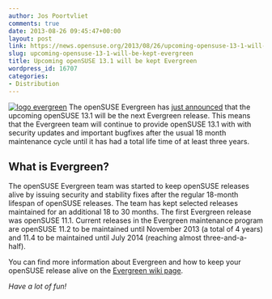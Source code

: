 ```yaml
---
author: Jos Poortvliet
comments: true
date: 2013-08-26 09:45:47+00:00
layout: post
link: https://news.opensuse.org/2013/08/26/upcoming-opensuse-13-1-will-be-kept-evergreen/
slug: upcoming-opensuse-13-1-will-be-kept-evergreen
title: Upcoming openSUSE 13.1 will be kept Evergreen
wordpress_id: 16707
categories:
- Distribution
---
```


[![logo evergreen](//news.opensuse.org/wp-content/uploads/2013/08/logo-evergreen1-300x144.png)](//news.opensuse.org/wp-content/uploads/2013/08/logo-evergreen1.png)
The openSUSE Evergreen has [just announced](http://lists.opensuse.org/opensuse-announce/2013-08/msg00000.html) that the upcoming openSUSE 13.1 will be the next Evergreen release. This means that the Evergreen team will continue to provide openSUSE 13.1 with with security updates and important bugfixes after the usual 18 month maintenance cycle until it has had a total life time of at least three years.


## What is Evergreen?


The openSUSE Evergreen team was started to keep openSUSE releases alive by issuing security and stability fixes after the regular 18-month lifespan of openSUSE releases. The team has kept selected releases maintained for an additional 18 to 30 months. The first Evergreen release was openSUSE 11.1. Current releases in the Evergreen maintenance program are openSUSE 11.2 to be maintained until November 2013 (a total of 4 years) and 11.4 to be maintained until July 2014 (reaching almost three-and-a-half).

You can find more information about Evergreen and how to keep your openSUSE release alive on the [Evergreen wiki page](http://en.opensuse.org/openSUSE:Evergreen).

_Have a lot of fun!_
